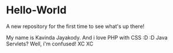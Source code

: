 # Hello-World
A new repository for the first time to see what's up there!

My name is Kavinda Jayakody.
And i love PHP with CSS :D :D
Java Servlets? Well, í'm confused! XC XC
